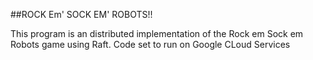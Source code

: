 ##ROCK Em' SOCK EM' ROBOTS!!

This program is an distributed implementation of the Rock em Sock em Robots game using Raft. Code set to run on Google CLoud Services
